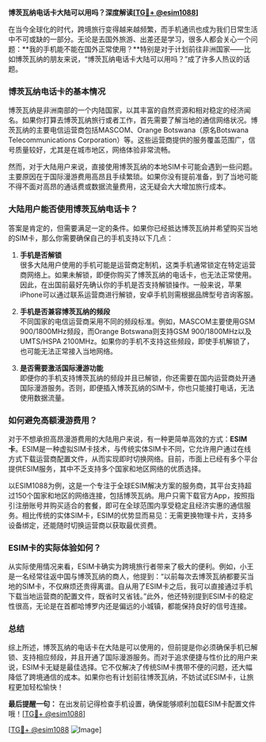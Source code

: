 **博茨瓦纳电话卡大陆可以用吗？深度解读[[TG💪+ @esim1088](https://t.me/s/esim1088)]**

在当今全球化的时代，跨境旅行变得越来越频繁，而手机通讯也成为我们日常生活中不可或缺的一部分。无论是去国外旅游、出差还是学习，很多人都会关心一个问题：**我的手机能不能在国外正常使用？**特别是对于计划前往非洲国家——比如博茨瓦纳的朋友来说，“博茨瓦纳电话卡大陆可以用吗？”成了许多人热议的话题。

### 博茨瓦纳电话卡的基本情况

博茨瓦纳是非洲南部的一个内陆国家，以其丰富的自然资源和相对稳定的经济闻名。如果你打算去博茨瓦纳旅行或者工作，首先需要了解当地的通信网络状况。博茨瓦纳的主要电信运营商包括MASCOM、Orange Botswana（原名Botswana Telecommunications Corporation）等。这些运营商提供的服务覆盖范围广，信号质量较好，尤其是在城市地区，网络体验非常流畅。

然而，对于大陆用户来说，直接使用博茨瓦纳的本地SIM卡可能会遇到一些问题。主要原因在于国际漫游费用高昂且手续繁琐。如果你没有提前准备，到了当地可能不得不面对高昂的通话费或数据流量费用，这无疑会大大增加旅行成本。

### 大陆用户能否使用博茨瓦纳电话卡？

答案是肯定的，但需要满足一定的条件。如果你已经抵达博茨瓦纳并希望购买当地的SIM卡，那么你需要确保自己的手机支持以下几点：

1. **手机是否解锁**  
   很多大陆用户使用的手机可能是运营商定制机，这类手机通常锁定在特定运营商网络上。如果未解锁，即便你购买了博茨瓦纳的电话卡，也无法正常使用。因此，在出国前最好先确认你的手机是否支持解锁操作。一般来说，苹果iPhone可以通过联系运营商进行解锁，安卓手机则需根据品牌型号咨询客服。

2. **手机是否兼容博茨瓦纳的频段**  
   不同国家的电信运营商采用不同的频段标准。例如，MASCOM主要使用GSM 900/1800MHz频段，而Orange Botswana则支持GSM 900/1800MHz以及UMTS/HSPA 2100MHz。如果你的手机不支持这些频段，即使手机解锁了，也可能无法正常接入当地网络。

3. **是否需要激活国际漫游功能**  
   即便你的手机支持博茨瓦纳的频段并且已解锁，你还需要在国内运营商处开通国际漫游服务。否则，即便插入博茨瓦纳的SIM卡，你也只能接打电话，无法使用数据流量。

### 如何避免高额漫游费用？

对于不想承担高昂漫游费用的大陆用户来说，有一种更简单高效的方式：**ESIM卡**。ESIM是一种虚拟SIM卡技术，与传统实体SIM卡不同，它允许用户通过在线方式下载运营商配置文件，从而实现即时切换网络。目前，市面上已经有多个平台提供ESIM服务，其中不乏支持多个国家和地区网络的优质选择。

以ESIM1088为例，这是一个专注于全球ESIM解决方案的服务商，其平台支持超过150个国家和地区的网络连接，包括博茨瓦纳。用户只需下载官方App，按照指引注册账号并购买适合的套餐，即可在全球范围内享受稳定且经济实惠的通信服务。相比传统的实体SIM卡，ESIM的优势显而易见：无需更换物理卡片，支持多设备绑定，还能随时切换运营商以获取最优资费。

### ESIM卡的实际体验如何？

从实际使用情况来看，ESIM卡确实为跨境旅行者带来了极大的便利。例如，小王是一名经常往返中国与博茨瓦纳的商人，他提到：“以前每次去博茨瓦纳都要买当地的SIM卡，不仅麻烦还贵得离谱。自从用了ESIM卡之后，我可以直接通过手机下载当地运营商的配置文件，既省时又省钱。”此外，他还特别提到ESIM卡的稳定性很高，无论是在首都哈博罗内还是偏远的小城镇，都能保持良好的信号连接。

### 总结

综上所述，博茨瓦纳的电话卡在大陆是可以使用的，但前提是你必须确保手机已解锁、支持相应频段，并且开通了国际漫游服务。而对于追求便捷与性价比的用户来说，ESIM卡无疑是最佳选择。它不仅解决了传统SIM卡携带不便的问题，还大幅降低了跨境通信的成本。如果你也有计划前往博茨瓦纳，不妨试试ESIM卡，让旅程更加轻松愉快！

**最后提醒一句：** 在出发前记得检查手机设置，确保能够顺利加载ESIM卡配置文件哦！[[TG💪+ @esim1088](https://t.me/s/esim1088)]

[[TG💪+ @esim1088](https://t.me/s/esim1088) ![Image](https://i.postimg.cc/4NQfJmqS/Snipaste-2025-05-13-00-14-12.png)]